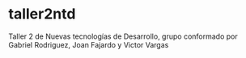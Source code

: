 # taller2ntd
Taller 2 de Nuevas tecnologías de Desarrollo, grupo conformado por Gabriel Rodriguez, Joan Fajardo y Victor Vargas
